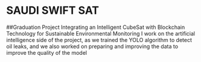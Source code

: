 # SAUDI SWIFT SAT
##Graduation Project
Integrating an Intelligent CubeSat with Blockchain Technology for Sustainable Environmental
Monitoring
I work on the artificial intelligence side of the project, as we trained the YOLO algorithm to
detect oil leaks, and we also worked on preparing and improving the data to improve the
quality of the model
